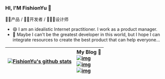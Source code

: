 ### HI, I'M FishionYu 👋
👨‍💻产品 / 🙇‍♂开发者 / 🧑🏼‍🎨设计师

- 😄 I am an idealistic Internet practitioner. I work as a product manager. <br/>
- 🤔 Maybe I can't be the greatest developer in this world, but I hope I can integrate resources to create the best product that can help everyone... <br/>

| [![FishionYu's github stats](https://github-readme-stats.vercel.app/api?username=FishionYu&hide=contribs,issues)](https://github.com/anuraghazra/github-readme-stats&show_icons=true) | My Blog 📘<br/>[![img](https://img.shields.io/website?label=My&style=for-the-badge&up_color=blueviolet&up_message=Portfolio&url=https%3A%2F%2Fhanry.top%2F)](https://hanry.top/) <br/>[![img](https://img.shields.io/website?label=PM&style=for-the-badge&up_color=blue&up_message=Blog&url=https%3A%2F%2Fwww.hanry.top%2F)](https://www.hanry.top/) <br/>[![img](https://img.shields.io/website?label=DEV&style=for-the-badge&up_color=orange&up_message=notes&url=https%3A%2F%2Fdev.hanry.top)](https://dev.hanry.top/) |
| ------------------------------------------------------------ | :------------------------------------------------------------ |
 

<!--
**FishionYu/FishionYu** is a ✨ _special_ ✨ repository because its `README.md` (this file) appears on your GitHub profile.

- 🔭 I’m currently working on ...
- 🌱 I’m currently learning ...
- 👯 I’m looking to collaborate on ...
- 🤔 I’m looking for help with ...
- 💬 Ask me about ...
- 📫 How to reach me: ...
- 😄 Pronouns: ...
- ⚡ Fun fact: ...
-->
